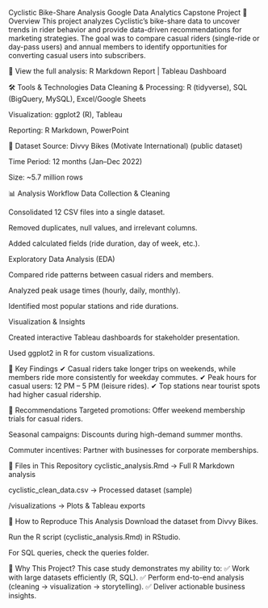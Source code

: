 Cyclistic Bike-Share Analysis
Google Data Analytics Capstone Project
📌 Overview
This project analyzes Cyclistic’s bike-share data to uncover trends in rider behavior and provide data-driven recommendations for marketing strategies. The goal was to compare casual riders (single-ride or day-pass users) and annual members to identify opportunities for converting casual users into subscribers.

🔗 View the full analysis: R Markdown Report | Tableau Dashboard

🛠️ Tools & Technologies
Data Cleaning & Processing: R (tidyverse), SQL (BigQuery, MySQL), Excel/Google Sheets

Visualization: ggplot2 (R), Tableau

Reporting: R Markdown, PowerPoint

📂 Dataset
Source: Divvy Bikes (Motivate International) (public dataset)

Time Period: 12 months (Jan–Dec 2022)

Size: ~5.7 million rows

📊 Analysis Workflow
Data Collection & Cleaning

Consolidated 12 CSV files into a single dataset.

Removed duplicates, null values, and irrelevant columns.

Added calculated fields (ride duration, day of week, etc.).

Exploratory Data Analysis (EDA)

Compared ride patterns between casual riders and members.

Analyzed peak usage times (hourly, daily, monthly).

Identified most popular stations and ride durations.

Visualization & Insights

Created interactive Tableau dashboards for stakeholder presentation.

Used ggplot2 in R for custom visualizations.

🔑 Key Findings
✔ Casual riders take longer trips on weekends, while members ride more consistently for weekday commutes.
✔ Peak hours for casual users: 12 PM – 5 PM (leisure rides).
✔ Top stations near tourist spots had higher casual ridership.

🚀 Recommendations
Targeted promotions: Offer weekend membership trials for casual riders.

Seasonal campaigns: Discounts during high-demand summer months.

Commuter incentives: Partner with businesses for corporate memberships.

📄 Files in This Repository
cyclistic_analysis.Rmd → Full R Markdown analysis

cyclistic_clean_data.csv → Processed dataset (sample)

/visualizations → Plots & Tableau exports

📖 How to Reproduce This Analysis
Download the dataset from Divvy Bikes.

Run the R script (cyclistic_analysis.Rmd) in RStudio.

For SQL queries, check the queries folder.

🎯 Why This Project?
This case study demonstrates my ability to:
✅ Work with large datasets efficiently (R, SQL).
✅ Perform end-to-end analysis (cleaning → visualization → storytelling).
✅ Deliver actionable business insights.
